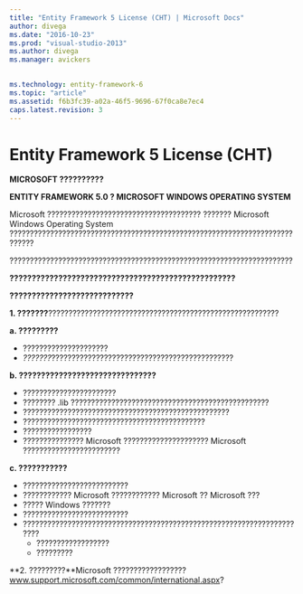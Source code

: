 ```yaml
---
title: "Entity Framework 5 License (CHT) | Microsoft Docs"
author: divega
ms.date: "2016-10-23"
ms.prod: "visual-studio-2013"
ms.author: divega
ms.manager: avickers
 

ms.technology: entity-framework-6
ms.topic: "article"
ms.assetid: f6b3fc39-a02a-46f5-9696-67f0ca8e7ec4
caps.latest.revision: 3
---
```

# Entity Framework 5 License (CHT)
**MICROSOFT ??????????**

**ENTITY FRAMEWORK 5.0 ? MICROSOFT WINDOWS OPERATING SYSTEM**

Microsoft ?????????????????????????????????????? ??????? Microsoft Windows Operating System ????????????????????????????????????????????????????????????????????????????

??????????????????????????????????????????????????????????????????????

**???????????????????????????????????????????????????**

**????????????????????????????**

**1. ???????**?????????????????????????????????????????????????????????

**a. ?????????**

-   ?????????????????????
-   *???????*?????????????????????????????????????????????

**b. ???????????????????????????????**

-   ???????????????????????
-   ???????? .lib ?????????????????????????????????????????????????
-   ???????????????????????????????????????????????????
-   ?????????????????????????????????????????????
-   ?????????????????
-   ??????????????? Microsoft ????????????????????? Microsoft ????????????????????????

**c. ???????????**

-   ??????????????????????????
-   ???????????? Microsoft ???????????? Microsoft ?? Microsoft ???
-   ????? Windows ???????
-   ??????????????????????????
-   ???????????????????????????????????????????????????????????????????????
    -   ??????????????????
    -   ?????????

**2. ?????????**Microsoft ?????????????????? www.support.microsoft.com/common/international.aspx?
